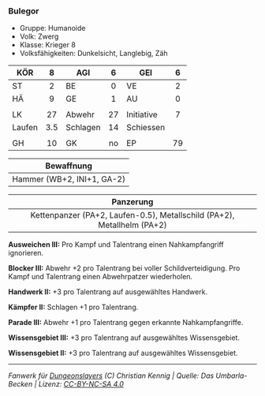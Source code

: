 ### Bulegor

- Gruppe: Humanoide
- Volk: Zwerg
- Klasse: Krieger 8
- Volksfähigkeiten: Dunkelsicht, Langlebig, Zäh

| KÖR    |  8  | AGI      |  6  | GEI        |  6  |
| ------ | :-: | -------- | :-: | ---------- | :-: |
| ST     |  2  | BE       |  0  | VE         |  2  |
| HÄ     |  9  | GE       |  1  | AU         |  0  |
|        |     |          |     |            |     |
| LK     | 27  | Abwehr   | 27  | Initiative |  7  |
| Laufen | 3.5 | Schlagen | 14  | Schiessen  |     |
|        |     |          |     |            |     |
| GH     | 10  | GK       | no  | EP         | 79  |

|         Bewaffnung         |
| :------------------------: |
| Hammer (WB+2, INI+1, GA-2) |

|                                Panzerung                                |
| :---------------------------------------------------------------------: |
| Kettenpanzer (PA+2, Laufen-0.5), Metallschild (PA+2), Metallhelm (PA+2) |

**Ausweichen III:** Pro Kampf und Talentrang einen Nahkampfangriff ignorieren.

**Blocker III:** Abwehr +2 pro Talentrang bei voller Schildverteidigung. Pro Kampf und Talentrang einen Abwehrpatzer wiederholen.

**Handwerk II:** +3 pro Talentrang auf ausgewähltes Handwerk.

**Kämpfer II:** Schlagen +1 pro Talentrang.

**Parade III:** Abwehr +1 pro Talentrang gegen erkannte Nahkampfangriffe.

**Wissensgebiet III:** +3 pro Talentrang auf ausgewähltes Wissensgebiet.

**Wissensgebiet II:** +3 pro Talentrang auf ausgewähltes Wissensgebiet.

---

_Fanwerk für [Dungeonslayers](https://www.dungeonslayers.net/) (C) Christian Kennig | Quelle: Das Umbarla-Becken | Lizenz: [CC-BY-NC-SA 4.0](https://creativecommons.org/licenses/by-nc-sa/4.0/deed.de)_
